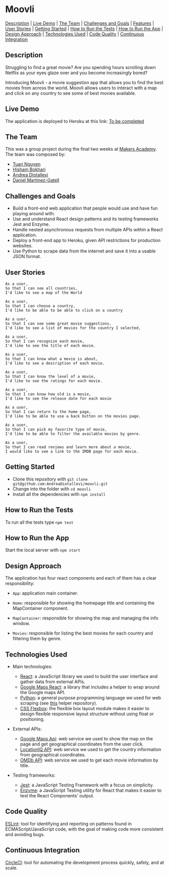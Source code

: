 # Moovli

[Description](#description) | [Live Demo](#live-demo) | [The Team](#the-team) | [Challenges and Goals](#challenges-and-goals) | [Features](#features) | [User Stories](#user-stories) | [Getting Started](#getting-started) | [How to Run the Tests](#how-to-run-the-tests) | [How to Run the App](#how-to-run-the-app) | [Design Approach](#design-approach) | [Technologies Used](#technologies-used) | [Code Quality](#code-quality) | [Continuous Integration](#continuous-integration)

## Description

Struggling to find a great movie? Are you spending hours scrolling down Netflix as your eyes glaze over and you become increasingly bored?

Introducing Moovli - a movie suggestion app that allows you to find the best movies from across the world. Moovli allows users to interact with a map and click on any country to see some of best movies available.

## Live Demo

The application is deployed to Heroku at this link: [To be completed]()

## The Team

This was a group project during the final two weeks at [Makers Academy](https://makers.tech/). The team was composed by:

* [Tuan Nguyen](https://github.com/TuanNguyen1010)
* [Hisham Bokhari](https://github.com/hishambokhari)
* [Andrea Diotallevi](https://github.com/AndreaDiotallevi)
* [Daniel Martinez-Gatell](https://github.com/denriquem)

## Challenges and Goals

* Build a front-end web application that people would use and have fun playing around with.
* Use and understand React design patterns and its testing frameworks Jest and Enzyme.
* Handle nested asynchronous requests from multiple APIs within a React application.
* Deploy a front-end app to Heroku, given API restrictions for production websites.
* Use Python to scrape data from the internet and save it into a usable JSON format.

## User Stories

```
As a user,
So that I can see all countries,
I'd like to see a map of the World

As a user,
So that I can choose a country,
I'd like to be able to be able to click on a country

As a user,
So that I can see some great movie suggestions,
I'd like to see a list of movies for the country I selected,

As a user,
So that I can recognize each movie,
I'd like to see the title of each movie.

As a user,
So that I can know what a movie is about,
I'd like to see a description of each movie.

As a user,
So that I can know the level of a movie,
I'd like to see the ratings for each movie.

As a user,
So that I can know how old is a movie,
I'd like to see the release date for each movie

As a user,
So that I can return to the home page,
I'd like to be able to use a back button on the movies page.

As a user,
So that I can pick my favorite type of movie,
I'd like to be able to filter the available movies by genre.

As a user,
So that I can read reviews and learn more about a movie,
I would like to see a link to the IMDB page for each movie.
```

## Getting Started

* Clone this repository with ```git clone git@github.com:AndreaDiotallevi/moovli.git```
* Change into the folder with ```cd moovli```
* Install all the dependencies with ```npm install```

## How to Run the Tests

To run all the tests type ```npm test```

## How to Run the App

Start the local server with ```npm start```

## Design Approach

The application has four react components and each of them has a clear responsibility:

  - ```App```: application main container.
  
  - ```Home```: responsible for showing the homepage title and containing the MapContainer component.
  
  - ```MapContainer```: responsible for showing the map and managing the info window.
  
  - ```Movies```: responsible for listing the best movies for each country and filtering them by genre.

## Technologies Used

- Main technologies:
  * [React](https://reactjs.org/): a JavaScript library we used to build the user interface and gather data from external APIs.
  * [Google Maps React](https://www.npmjs.com/package/google-maps-react): a library that includes a helper to wrap around the Google maps API.
  * [Python](https://www.python.org/): a general purpose programming language we used for web scraping (see [this](https://github.com/AndreaDiotallevi/movie-titles-scraper) helper repository).
  * [CSS Flexbox](https://developer.mozilla.org/en-US/docs/Web/CSS/CSS_Flexible_Box_Layout/Basic_Concepts_of_Flexbox): the flexible box layout module makes it easier to design flexible responsive layout structure without using float or positioning.
  
- External APIs:
  * [Google Maps Api](https://developers.google.com/maps/documentation): web service we used to show the map on the page and get geographical coordinates from the user click.
  * [LocationIQ API](https://locationiq.com/docs): web service we used to get the country information from geographical coordinates.
  * [OMDb API](http://www.omdbapi.com/): web service we used to get each movie information by title.
  
  
- Testing frameworks:
  * [Jest](https://jestjs.io/): a JavaScript Testing Framework with a focus on simplicity.
  * [Enzyme](https://www.npmjs.com/package/enzyme): a JavaScript Testing utility for React that makes it easier to test the React Components' output.

## Code Quality

[ESLint](https://eslint.org/): tool for identifying and reporting on patterns found in ECMAScript/JavaScript code, with the goal of making code more consistent and avoiding bugs.

## Continuous Integration

[CircleCI](https://circleci.com/): tool for automating the development process quickly, safely, and at scale.
